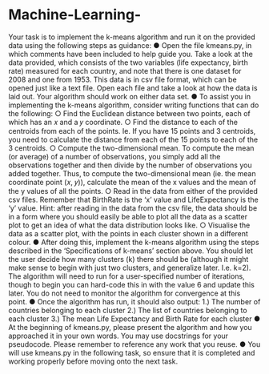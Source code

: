 # Machine-Learning-
Your task is to implement the k-means algorithm and run it on the provided
data using the following steps as guidance:
● Open the file kmeans.py, in which comments have been included to help
guide you. Take a look at the data provided, which consists of the two
variables (life expectancy, birth rate) measured for each country, and note
that there is one dataset for 2008 and one from 1953. This data is in csv file
format, which can be opened just like a text file. Open each file and take a
look at how the data is laid out. Your algorithm should work on either data
set.
● To assist you in implementing the k-means algorithm, consider writing
functions that can do the following:
○ Find the Euclidean distance between two points, each of which has
an 𝑥 and a 𝑦 coordinate.
○ Find the distance to each of the centroids from each of the points.
Ie. If you have 15 points and 3 centroids, you need to calculate the
distance from each of the 15 points to each of the 3 centroids.
○ Compute the two-dimensional mean. To compute the mean (or
average) of a number of observations, you simply add all the
observations together and then divide by the number of
observations you added together. Thus, to compute the
two-dimensional mean (ie. the mean coordinate point (𝑥, 𝑦)),
calculate the mean of the x values and the mean of the y values of
all the points.
○ Read in the data from either of the provided csv files. Remember
that BirthRate is the ‘x’ value and LifeExpectancy is the ‘y’ value.
Hint: after reading in the data from the csv file, the data should be
in a form where you should easily be able to plot all the data as a
scatter plot to get an idea of what the data distribution looks like.
○ Visualise the data as a scatter plot, with the points in each cluster
shown in a different colour.
● After doing this, implement the k-means algorithm using the steps
described in the ‘Specifications of k-means’ section above. You should let
the user decide how many clusters (k) there should be (although it might
make sense to begin with just two clusters, and generalize later. I.e. k=2).
The algorithm will need to run for a user-specified number of iterations,
though to begin you can hard-code this in with the value 6 and update
this later. You do not need to monitor the algorithm for convergence at
this point.
● Once the algorithm has run, it should also output:
1.) The number of countries belonging to each cluster
2.) The list of countries belonging to each cluster
3.) The mean Life Expectancy and Birth Rate for each cluster
● At the beginning of kmeans.py, please present the algorithm and how
you approached it in your own words. You may use docstrings for your
pseudocode. Please remember to reference any work that you reuse.
● You will use kmeans.py in the following task, so ensure that it is completed
and working properly before moving onto the next task.

